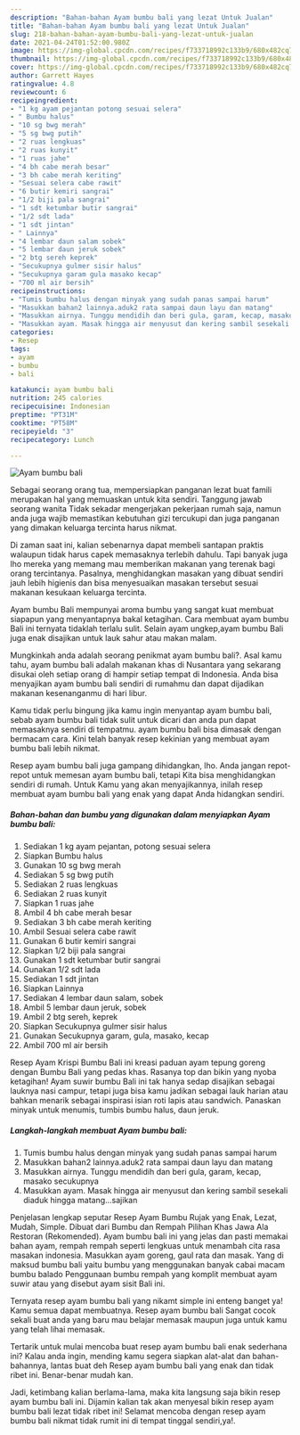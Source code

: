 ```yaml
---
description: "Bahan-bahan Ayam bumbu bali yang lezat Untuk Jualan"
title: "Bahan-bahan Ayam bumbu bali yang lezat Untuk Jualan"
slug: 218-bahan-bahan-ayam-bumbu-bali-yang-lezat-untuk-jualan
date: 2021-04-24T01:52:00.980Z
image: https://img-global.cpcdn.com/recipes/f733718992c133b9/680x482cq70/ayam-bumbu-bali-foto-resep-utama.jpg
thumbnail: https://img-global.cpcdn.com/recipes/f733718992c133b9/680x482cq70/ayam-bumbu-bali-foto-resep-utama.jpg
cover: https://img-global.cpcdn.com/recipes/f733718992c133b9/680x482cq70/ayam-bumbu-bali-foto-resep-utama.jpg
author: Garrett Hayes
ratingvalue: 4.8
reviewcount: 6
recipeingredient:
- "1 kg ayam pejantan potong sesuai selera"
- " Bumbu halus"
- "10 sg bwg merah"
- "5 sg bwg putih"
- "2 ruas lengkuas"
- "2 ruas kunyit"
- "1 ruas jahe"
- "4 bh cabe merah besar"
- "3 bh cabe merah keriting"
- "Sesuai selera cabe rawit"
- "6 butir kemiri sangrai"
- "1/2 biji pala sangrai"
- "1 sdt ketumbar butir sangrai"
- "1/2 sdt lada"
- "1 sdt jintan"
- " Lainnya"
- "4 lembar daun salam sobek"
- "5 lembar daun jeruk sobek"
- "2 btg sereh keprek"
- "Secukupnya gulmer sisir halus"
- "Secukupnya garam gula masako kecap"
- "700 ml air bersih"
recipeinstructions:
- "Tumis bumbu halus dengan minyak yang sudah panas sampai harum"
- "Masukkan bahan2 lainnya.aduk2 rata sampai daun layu dan matang"
- "Masukkan airnya. Tunggu mendidih dan beri gula, garam, kecap, masako secukupnya"
- "Masukkan ayam. Masak hingga air menyusut dan kering sambil sesekali diaduk hingga matang...sajikan"
categories:
- Resep
tags:
- ayam
- bumbu
- bali

katakunci: ayam bumbu bali 
nutrition: 245 calories
recipecuisine: Indonesian
preptime: "PT31M"
cooktime: "PT58M"
recipeyield: "3"
recipecategory: Lunch

---
```



![Ayam bumbu bali](https://img-global.cpcdn.com/recipes/f733718992c133b9/680x482cq70/ayam-bumbu-bali-foto-resep-utama.jpg)

Sebagai seorang orang tua, mempersiapkan panganan lezat buat famili merupakan hal yang memuaskan untuk kita sendiri. Tanggung jawab seorang  wanita Tidak sekadar mengerjakan pekerjaan rumah saja, namun anda juga wajib memastikan kebutuhan gizi tercukupi dan juga panganan yang dimakan keluarga tercinta harus nikmat.

Di zaman  saat ini, kalian sebenarnya dapat membeli santapan praktis walaupun tidak harus capek memasaknya terlebih dahulu. Tapi banyak juga lho mereka yang memang mau memberikan makanan yang terenak bagi orang tercintanya. Pasalnya, menghidangkan masakan yang dibuat sendiri jauh lebih higienis dan bisa menyesuaikan masakan tersebut sesuai makanan kesukaan keluarga tercinta. 

Ayam bumbu Bali mempunyai aroma bumbu yang sangat kuat membuat siapapun yang menyantapnya bakal ketagihan. Cara membuat ayam bumbu Bali ini ternyata tidaklah terlalu sulit. Selain ayam ungkep,ayam bumbu Bali juga enak disajikan untuk lauk sahur atau makan malam.

Mungkinkah anda adalah seorang penikmat ayam bumbu bali?. Asal kamu tahu, ayam bumbu bali adalah makanan khas di Nusantara yang sekarang disukai oleh setiap orang di hampir setiap tempat di Indonesia. Anda bisa menyajikan ayam bumbu bali sendiri di rumahmu dan dapat dijadikan makanan kesenanganmu di hari libur.

Kamu tidak perlu bingung jika kamu ingin menyantap ayam bumbu bali, sebab ayam bumbu bali tidak sulit untuk dicari dan anda pun dapat memasaknya sendiri di tempatmu. ayam bumbu bali bisa dimasak dengan bermacam cara. Kini telah banyak resep kekinian yang membuat ayam bumbu bali lebih nikmat.

Resep ayam bumbu bali juga gampang dihidangkan, lho. Anda jangan repot-repot untuk memesan ayam bumbu bali, tetapi Kita bisa menghidangkan sendiri di rumah. Untuk Kamu yang akan menyajikannya, inilah resep membuat ayam bumbu bali yang enak yang dapat Anda hidangkan sendiri.

<!--inarticleads1-->

##### Bahan-bahan dan bumbu yang digunakan dalam menyiapkan Ayam bumbu bali:

1. Sediakan 1 kg ayam pejantan, potong sesuai selera
1. Siapkan  Bumbu halus
1. Gunakan 10 sg bwg merah
1. Sediakan 5 sg bwg putih
1. Sediakan 2 ruas lengkuas
1. Sediakan 2 ruas kunyit
1. Siapkan 1 ruas jahe
1. Ambil 4 bh cabe merah besar
1. Sediakan 3 bh cabe merah keriting
1. Ambil Sesuai selera cabe rawit
1. Gunakan 6 butir kemiri sangrai
1. Siapkan 1/2 biji pala sangrai
1. Gunakan 1 sdt ketumbar butir sangrai
1. Gunakan 1/2 sdt lada
1. Sediakan 1 sdt jintan
1. Siapkan  Lainnya
1. Sediakan 4 lembar daun salam, sobek
1. Ambil 5 lembar daun jeruk, sobek
1. Ambil 2 btg sereh, keprek
1. Siapkan Secukupnya gulmer sisir halus
1. Gunakan Secukupnya garam, gula, masako, kecap
1. Ambil 700 ml air bersih


Resep Ayam Krispi Bumbu Bali ini kreasi paduan ayam tepung goreng dengan Bumbu Bali yang pedas khas. Rasanya top dan bikin yang nyoba ketagihan! Ayam suwir bumbu Bali ini tak hanya sedap disajikan sebagai lauknya nasi campur, tetapi juga bisa kamu jadikan sebagai lauk harian atau bahkan menarik sebagai inspirasi isian roti lapis atau sandwich. Panaskan minyak untuk menumis, tumbis bumbu halus, daun jeruk. 

<!--inarticleads2-->

##### Langkah-langkah membuat Ayam bumbu bali:

1. Tumis bumbu halus dengan minyak yang sudah panas sampai harum
1. Masukkan bahan2 lainnya.aduk2 rata sampai daun layu dan matang
1. Masukkan airnya. Tunggu mendidih dan beri gula, garam, kecap, masako secukupnya
1. Masukkan ayam. Masak hingga air menyusut dan kering sambil sesekali diaduk hingga matang...sajikan


Penjelasan lengkap seputar Resep Ayam Bumbu Rujak yang Enak, Lezat, Mudah, Simple. Dibuat dari Bumbu dan Rempah Pilihan Khas Jawa Ala Restoran (Rekomended). Ayam bumbu bali ini yang jelas dan pasti memakai bahan ayam, rempah rempah seperti lengkuas untuk menambah cita rasa masakan indonesia. Masukkan ayam goreng, gaul rata dan masak. Yang di maksud bumbu bali yaitu bumbu yang menggunakan banyak cabai macam bumbu balado Penggunaan bumbu rempah yang komplit membuat ayam suwir atau yang disebut ayam sisit Bali ini. 

Ternyata resep ayam bumbu bali yang nikamt simple ini enteng banget ya! Kamu semua dapat membuatnya. Resep ayam bumbu bali Sangat cocok sekali buat anda yang baru mau belajar memasak maupun juga untuk kamu yang telah lihai memasak.

Tertarik untuk mulai mencoba buat resep ayam bumbu bali enak sederhana ini? Kalau anda ingin, mending kamu segera siapkan alat-alat dan bahan-bahannya, lantas buat deh Resep ayam bumbu bali yang enak dan tidak ribet ini. Benar-benar mudah kan. 

Jadi, ketimbang kalian berlama-lama, maka kita langsung saja bikin resep ayam bumbu bali ini. Dijamin kalian tak akan menyesal bikin resep ayam bumbu bali lezat tidak ribet ini! Selamat mencoba dengan resep ayam bumbu bali nikmat tidak rumit ini di tempat tinggal sendiri,ya!.

